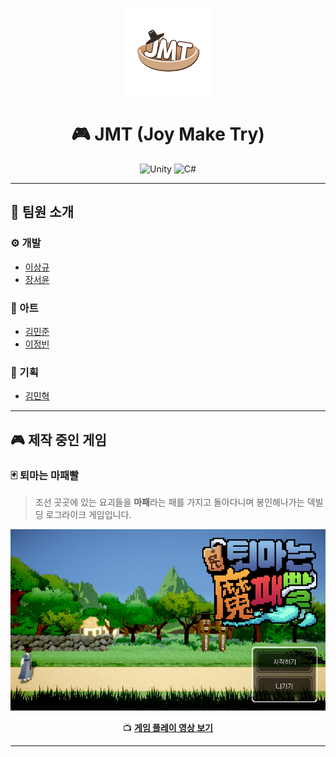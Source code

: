 <p align="center">
  <img src="../Images/JMT.png" alt="JMT Logo" width="140" height="140"/>
</p>

<h1 align="center">🎮 JMT (Joy Make Try)</h1>
<!-- <p align="center"><em>대충뭐시기멋진말</em></p> -->

<p align="center">
  <img src="https://img.shields.io/badge/Unity-2024-blue?logo=unity&logoColor=white" alt="Unity"/>
  <img src="https://img.shields.io/badge/C%23-Modern-red?logo=c-sharp&logoColor=white" alt="C#"/>
</p>

<!-- --- -->

<!-- ## ✨ 팀 소개
네우리이런팀이에여우리짱멋짐 -->

---

## 👥 팀원 소개

### ⚙️ 개발
- [이상규](https://ggm.gondr.net/user/profile/223)
- [장서윤](https://ggm.gondr.net/user/profile/280)

### 🎨 아트
- [김민준](https://ggm.gondr.net/user/profile/315)
- [이정빈](https://ggm.gondr.net/user/profile/244)

### 📝 기획
- [김민혁](https://ggm.gondr.net/user/profile/281)

---

## 🎮 제작 중인 게임
### 🃏 **퇴마는 마패빨**
> 조선 곳곳에 있는 요괴들을 **마패**라는 패를 가지고 돌아다니며 봉인해나가는 덱빌딩 로그라이크 게임입니다.

<p align="center">
  <img src="../Images/타이틀.png" alt="마패빨" width="512" height="290"/>
</p>

<p align="center">
  📺 <a href="https://www.youtube.com/watch?v=vZCT8YvepV0"><b>게임 플레이 영상 보기</b></a>
</p>

---

<!-- <p align="center">
  💡 <em>"대충하고싶은말”</em>
</p> -->
